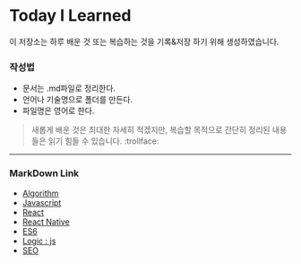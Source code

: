# Today I Learned

이 저장소는 하루 배운 것 또는 복습하는 것을 기록&저장 하기 위해 생성하였습니다.

### 작성법
- 문서는 .md파일로 정리한다.
- 언어나 기술명으로 폴더를 만든다.
- 파일명은 영어로 한다.


> 새롭게 배운 것은 최대한 자세히 적겠지만, 복습할 목적으로 간단히 정리된 내용들은 읽기 힘들 수 있습니다. :trollface:

---

### MarkDown Link


- [Algorithm](./algorithm/README.md)
- [Javascript](./javascript/README.md)
- [React](./react/README.md)
- [React Native](./react-native/README.md)
- [ES6](./ES6/README.md)
- [Logic : js](./logic/README.md)
- [SEO](./seo/README.md)